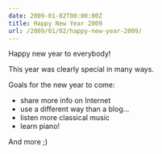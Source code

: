```yaml
---
date: 2009-01-02T00:00:00Z
title: Happy New Year 2009
url: /2009/01/02/happy-new-year-2009/
---
```


Happy new year to everybody!

This year was clearly special in many ways.

Goals for the new year to come:

* share more info on Internet
* use a different way than a blog...
* listen more classical music
* learn piano!

And more ;)